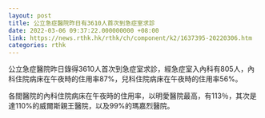 ```yaml
---
layout: post
title: 公立急症醫院昨日有3610人首次到急症室求診
date: 2022-03-06 09:37:22.000000000 +08:00
link: https://news.rthk.hk/rthk/ch/component/k2/1637395-20220306.htm
categories: rthk
---
```


公立急症醫院昨日錄得3610人首次到急症室求診，經急症室入內科有805人，內科住院病床在午夜時的住用率87%，兒科住院病床在午夜時的住用率56%。 

各間醫院的內科住院病床在午夜時的住用率，以明愛醫院最高，有113％，其次是達110%的威爾斯親王醫院，以及99%的瑪嘉烈醫院。
